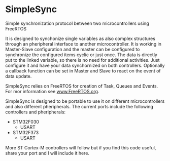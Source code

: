 # SimpleSync
Simple synchronization protocol between two microcontrollers using FreeRTOS

It is designed to synchonize single variables as also complex structures through an pheripheral interface to another microcontroller. It is working in Master-Slave configuration and the master can be configured to synchronize the configured items cyclic or just once. The data is directly put to the linked variable, so there is no need for additional activities. Just configure it and have your data synchornized on both controllers. Optionally a callback function can be set in Master and Slave to react on the event of data update. 

SimpleSync relies on FreeRTOS for creation of Task, Queues and Events. For mor information see www.FreeRTOS.org.

SimpleSync is designed to be portable to use it on different microcontrollers and also different pheripherals. The current ports include the following controllers and pheripherals:
- STM32F030
  - USART
- STM32F373
  - USART

More ST Cortex-M controllers will follow but if you find this code useful, share your port and I will include it here.
